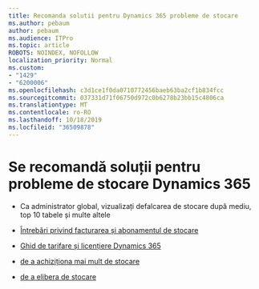 ```yaml
---
title: Recomanda solutii pentru Dynamics 365 probleme de stocare
ms.author: pebaum
author: pebaum
ms.audience: ITPro
ms.topic: article
ROBOTS: NOINDEX, NOFOLLOW
localization_priority: Normal
ms.custom:
- "1429"
- "6200006"
ms.openlocfilehash: c3d1ce1f0da0710772456baeb63ba2cf1b834fcc
ms.sourcegitcommit: 037331d71f06750d972c0b6278b23bb15c4806ca
ms.translationtype: MT
ms.contentlocale: ro-RO
ms.lasthandoff: 10/18/2019
ms.locfileid: "36509878"
---
```

# <a name="recommend-solutions-for-dynamics-365-storage-issues"></a>Se recomandă soluții pentru probleme de stocare Dynamics 365

* Ca administrator global, vizualizați defalcarea de stocare după mediu, top 10 tabele și multe altele

* [Întrebări privind facturarea și abonamentul de stocare](https://docs.microsoft.com/dynamics365/customer-engagement/admin/contact-information-microsoft-dynamics-365-online-billing-support)

* [Ghid de tarifare și licențiere Dynamics 365](https://dynamics.microsoft.com/pricing/)

* [de a achiziționa mai mult de stocare](https://docs.microsoft.com/dynamics365/customer-engagement/admin/manage-storage#add-storage-to-dynamics-365-online)

* [de a elibera de stocare](https://docs.microsoft.com/dynamics365/customer-engagement/admin/free-storage-space)

